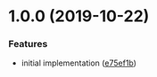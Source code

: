 # 1.0.0 (2019-10-22)


### Features

* initial implementation ([e75ef1b](https://github.com/xeroxinteractive/commitlint-config/commit/e75ef1b594260e3b6cae736e1220bdecc569b01a))
